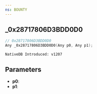 ```yaml
---
ns: BOUNTY
---
```

## _0x28717806D3BDD0D0

```c
// 0x28717806D3BDD0D0
Any _0x28717806D3BDD0D0(Any p0, Any p1);
```

```
NativeDB Introduced: v1207
```

## Parameters
* **p0**:
* **p1**:
